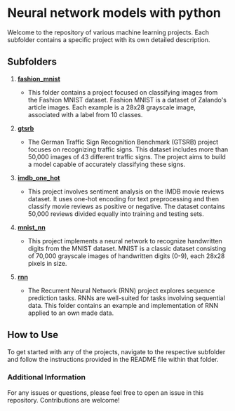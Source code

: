# Neural network models with python

Welcome to the repository of various machine learning projects. Each subfolder contains a specific project with its own detailed description.

## Subfolders

1. **[fashion_mnist](fashion_mnist/README.md)**
    - This folder contains a project focused on classifying images from the Fashion MNIST dataset. Fashion MNIST is a dataset of Zalando's article images. Each example is a 28x28 grayscale image, associated with a label from 10 classes.

2. **[gtsrb](gtsrb/README.md)**
    - The German Traffic Sign Recognition Benchmark (GTSRB) project focuses on recognizing traffic signs. This dataset includes more than 50,000 images of 43 different traffic signs. The project aims to build a model capable of accurately classifying these signs.

3. **[imdb_one_hot](imdb_one_hot/README.md)**
    - This project involves sentiment analysis on the IMDB movie reviews dataset. It uses one-hot encoding for text preprocessing and then classify movie reviews as positive or negative. The dataset contains 50,000 reviews divided equally into training and testing sets.

4. **[mnist_nn](mnist_nn/README.md)**
    - This project implements a neural network to recognize handwritten digits from the MNIST dataset. MNIST is a classic dataset consisting of 70,000 grayscale images of handwritten digits (0-9), each 28x28 pixels in size.

5. **[rnn](rnn/README.md)**
    - The Recurrent Neural Network (RNN) project explores sequence prediction tasks. RNNs are well-suited for tasks involving sequential data. This folder contains an example and implementation of RNN applied to an own made data.

## How to Use

To get started with any of the projects, navigate to the respective subfolder and follow the instructions provided in the README file within that folder.

### Additional Information

For any issues or questions, please feel free to open an issue in this repository. Contributions are welcome!

